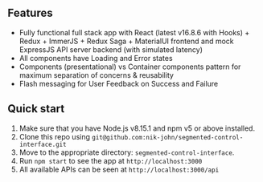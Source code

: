 
## Features

- Fully functional full stack app with React (latest v16.8.6 with Hooks) + Redux + ImmerJS + Redux Saga + MaterialUI frontend and mock ExpressJS API server backend (with simulated latency)
- All components have Loading and Error states
- Components (presentational) vs Container components pattern for maximum separation of concerns & reusability
- Flash messaging for User Feedback on Success and Failure

## Quick start

1.  Make sure that you have Node.js v8.15.1 and npm v5 or above installed.
2.  Clone this repo using `git@github.com:nik-john/segmented-control-interface.git`
3.  Move to the appropriate directory: `segmented-control-interface`.<br />
4.  Run `npm start` to see the app at `http://localhost:3000`
5.  All available APIs can be seen at `http://localhost:3000/api`
